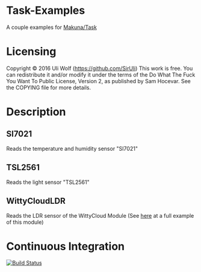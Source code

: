 # Task-Examples
A couple examples for [Makuna/Task](https://github.com/Makuna/Task)

# Licensing
Copyright © 2016 Uli Wolf (https://github.com/SirUli)
This work is free. You can redistribute it and/or modify it under the
terms of the Do What The Fuck You Want To Public License, Version 2,
as published by Sam Hocevar. See the COPYING file for more details.

# Description
## SI7021
Reads the temperature and humidity sensor "SI7021"

## TSL2561
Reads the light sensor "TSL2561"

## WittyCloudLDR
Reads the LDR sensor of the WittyCloud Module (See [here](https://github.com/SirUli/ESP8266-WittyCloud-ESP12-ArduinoDemo) at a full example of this module)

# Continuous Integration
[![Build Status](https://travis-ci.org/SirUli/Task-Examples.svg?branch=master)](https://travis-ci.org/SirUli/Task-Examples)
